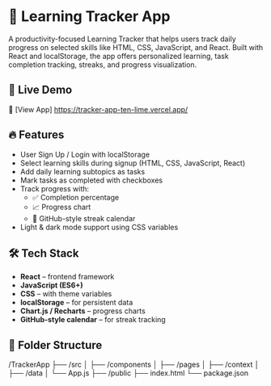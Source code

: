 # 📘 Learning Tracker App

A productivity-focused Learning Tracker that helps users track daily progress on selected skills like HTML, CSS, JavaScript, and React. Built with React and localStorage, the app offers personalized learning, task completion tracking, streaks, and progress visualization.

## 🚀 Live Demo

🔗 [View App] https://tracker-app-ten-lime.vercel.app/

## 🔥 Features

- User Sign Up / Login with localStorage
- Select learning skills during signup (HTML, CSS, JavaScript, React)
- Add daily learning subtopics as tasks
- Mark tasks as completed with checkboxes
- Track progress with:
  - ✅ Completion percentage
  - 📈 Progress chart
  - 📅 GitHub-style streak calendar
- Light & dark mode support using CSS variables

## 🛠️ Tech Stack

- **React** – frontend framework
- **JavaScript (ES6+)**
- **CSS** – with theme variables
- **localStorage** – for persistent data
- **Chart.js / Recharts** – progress charts
- **GitHub-style calendar** – for streak tracking

## 📂 Folder Structure

/TrackerApp
├── /src
│ ├── /components
│ ├── /pages
│ ├── /context
│ ├── /data
│ └── App.js
├── /public
├── index.html
└── package.json
